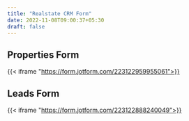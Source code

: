 ```yaml
---
title: "Realstate CRM Form"
date: 2022-11-08T09:00:37+05:30
draft: false
---
```

## Properties Form
{{< iframe "https://form.jotform.com/223122959955061">}}

## Leads Form
{{< iframe "https://form.jotform.com/223122888240049">}}
